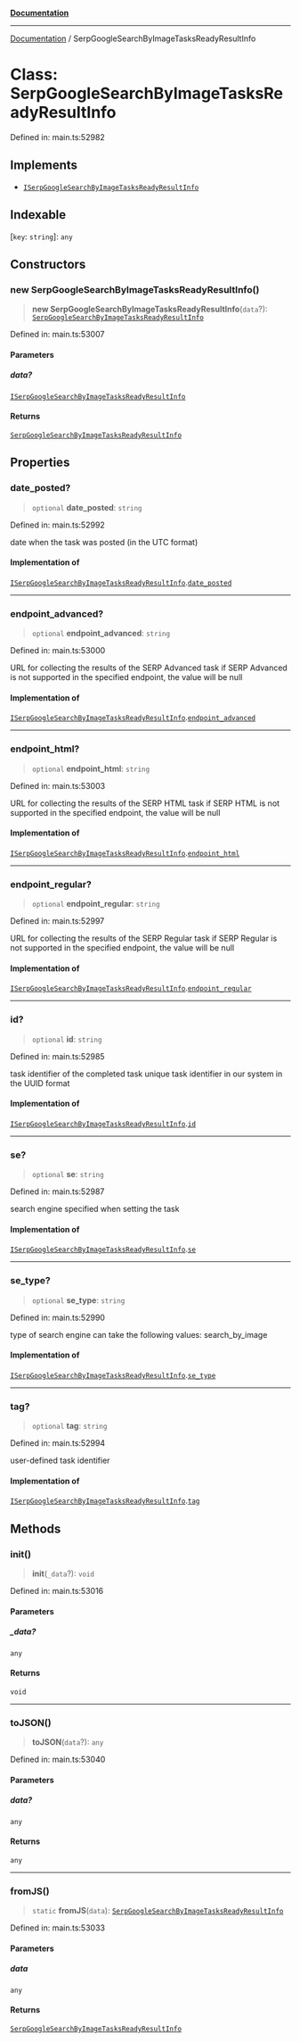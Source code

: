 [**Documentation**](../README.md)

***

[Documentation](../README.md) / SerpGoogleSearchByImageTasksReadyResultInfo

# Class: SerpGoogleSearchByImageTasksReadyResultInfo

Defined in: main.ts:52982

## Implements

- [`ISerpGoogleSearchByImageTasksReadyResultInfo`](../interfaces/ISerpGoogleSearchByImageTasksReadyResultInfo.md)

## Indexable

\[`key`: `string`\]: `any`

## Constructors

### new SerpGoogleSearchByImageTasksReadyResultInfo()

> **new SerpGoogleSearchByImageTasksReadyResultInfo**(`data`?): [`SerpGoogleSearchByImageTasksReadyResultInfo`](SerpGoogleSearchByImageTasksReadyResultInfo.md)

Defined in: main.ts:53007

#### Parameters

##### data?

[`ISerpGoogleSearchByImageTasksReadyResultInfo`](../interfaces/ISerpGoogleSearchByImageTasksReadyResultInfo.md)

#### Returns

[`SerpGoogleSearchByImageTasksReadyResultInfo`](SerpGoogleSearchByImageTasksReadyResultInfo.md)

## Properties

### date\_posted?

> `optional` **date\_posted**: `string`

Defined in: main.ts:52992

date when the task was posted (in the UTC format)

#### Implementation of

[`ISerpGoogleSearchByImageTasksReadyResultInfo`](../interfaces/ISerpGoogleSearchByImageTasksReadyResultInfo.md).[`date_posted`](../interfaces/ISerpGoogleSearchByImageTasksReadyResultInfo.md#date_posted)

***

### endpoint\_advanced?

> `optional` **endpoint\_advanced**: `string`

Defined in: main.ts:53000

URL for collecting the results of the SERP Advanced task
if SERP Advanced is not supported in the specified endpoint, the value will be null

#### Implementation of

[`ISerpGoogleSearchByImageTasksReadyResultInfo`](../interfaces/ISerpGoogleSearchByImageTasksReadyResultInfo.md).[`endpoint_advanced`](../interfaces/ISerpGoogleSearchByImageTasksReadyResultInfo.md#endpoint_advanced)

***

### endpoint\_html?

> `optional` **endpoint\_html**: `string`

Defined in: main.ts:53003

URL for collecting the results of the SERP HTML task
if SERP HTML is not supported in the specified endpoint, the value will be null

#### Implementation of

[`ISerpGoogleSearchByImageTasksReadyResultInfo`](../interfaces/ISerpGoogleSearchByImageTasksReadyResultInfo.md).[`endpoint_html`](../interfaces/ISerpGoogleSearchByImageTasksReadyResultInfo.md#endpoint_html)

***

### endpoint\_regular?

> `optional` **endpoint\_regular**: `string`

Defined in: main.ts:52997

URL for collecting the results of the SERP Regular task
if SERP Regular is not supported in the specified endpoint, the value will be null

#### Implementation of

[`ISerpGoogleSearchByImageTasksReadyResultInfo`](../interfaces/ISerpGoogleSearchByImageTasksReadyResultInfo.md).[`endpoint_regular`](../interfaces/ISerpGoogleSearchByImageTasksReadyResultInfo.md#endpoint_regular)

***

### id?

> `optional` **id**: `string`

Defined in: main.ts:52985

task identifier of the completed task
unique task identifier in our system in the UUID format

#### Implementation of

[`ISerpGoogleSearchByImageTasksReadyResultInfo`](../interfaces/ISerpGoogleSearchByImageTasksReadyResultInfo.md).[`id`](../interfaces/ISerpGoogleSearchByImageTasksReadyResultInfo.md#id)

***

### se?

> `optional` **se**: `string`

Defined in: main.ts:52987

search engine specified when setting the task

#### Implementation of

[`ISerpGoogleSearchByImageTasksReadyResultInfo`](../interfaces/ISerpGoogleSearchByImageTasksReadyResultInfo.md).[`se`](../interfaces/ISerpGoogleSearchByImageTasksReadyResultInfo.md#se)

***

### se\_type?

> `optional` **se\_type**: `string`

Defined in: main.ts:52990

type of search engine
can take the following values: search_by_image

#### Implementation of

[`ISerpGoogleSearchByImageTasksReadyResultInfo`](../interfaces/ISerpGoogleSearchByImageTasksReadyResultInfo.md).[`se_type`](../interfaces/ISerpGoogleSearchByImageTasksReadyResultInfo.md#se_type)

***

### tag?

> `optional` **tag**: `string`

Defined in: main.ts:52994

user-defined task identifier

#### Implementation of

[`ISerpGoogleSearchByImageTasksReadyResultInfo`](../interfaces/ISerpGoogleSearchByImageTasksReadyResultInfo.md).[`tag`](../interfaces/ISerpGoogleSearchByImageTasksReadyResultInfo.md#tag)

## Methods

### init()

> **init**(`_data`?): `void`

Defined in: main.ts:53016

#### Parameters

##### \_data?

`any`

#### Returns

`void`

***

### toJSON()

> **toJSON**(`data`?): `any`

Defined in: main.ts:53040

#### Parameters

##### data?

`any`

#### Returns

`any`

***

### fromJS()

> `static` **fromJS**(`data`): [`SerpGoogleSearchByImageTasksReadyResultInfo`](SerpGoogleSearchByImageTasksReadyResultInfo.md)

Defined in: main.ts:53033

#### Parameters

##### data

`any`

#### Returns

[`SerpGoogleSearchByImageTasksReadyResultInfo`](SerpGoogleSearchByImageTasksReadyResultInfo.md)
